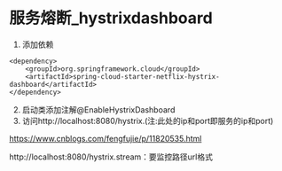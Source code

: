 # 服务熔断_hystrixdashboard
1. 添加依赖
```
<dependency>
    <groupId>org.springframework.cloud</groupId>
    <artifactId>spring-cloud-starter-netflix-hystrix-dashboard</artifactId>
</dependency>
```
2. 启动类添加注解@EnableHystrixDashboard
3. 访问http://localhost:8080/hystrix.(注:此处的ip和port即服务的ip和port)

https://www.cnblogs.com/fengfujie/p/11820535.html


http://localhost:8080/hystrix.stream：要监控路径url格式